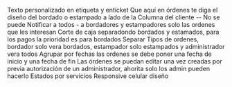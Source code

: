 Texto personalizado en etiqueta y enticket
Que aquí en órdenes te diga el diseño del bordado o estampado a lado de la Columna del cliente -- No se puede
Notificar a todos - a bordadores y estampadores solo las ordenes que les interesan
Corte de caja separadondo bordados y estamados, para los pagos la prioridad es para bordados
Separar Tipos de ordenes, bordador solo vera bordados, estampador solo estampados y administrador vera todos
Agrupar por fechas las ordenes se debe poner una fecha de inicio y una fecha de fin
Las órdenes se puedan editar una vez creadas por previa autorización de un administrador, ahorita solo los admin pueden hacerlo
Estados por servicios
Responsive celular diseño
